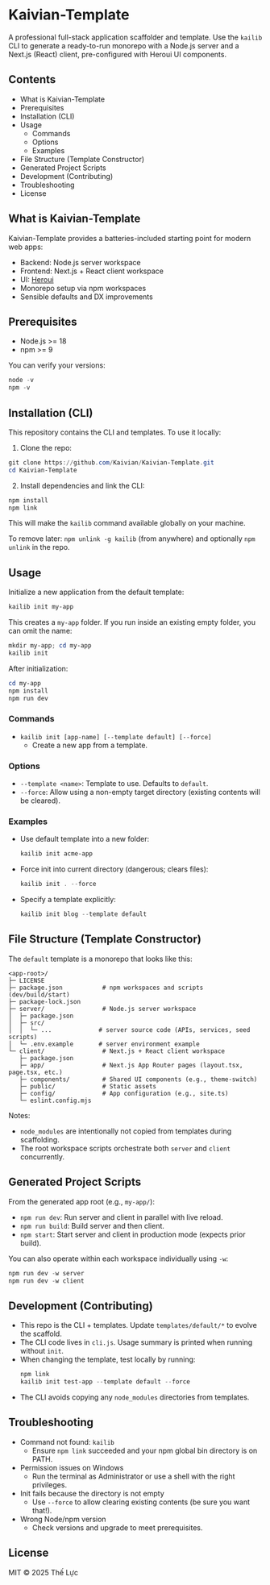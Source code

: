 # Kaivian-Template

A professional full-stack application scaffolder and template. Use the `kailib` CLI to generate a ready-to-run monorepo with a Node.js server and a Next.js (React) client, pre-configured with Heroui UI components.

## Contents
- What is Kaivian-Template
- Prerequisites
- Installation (CLI)
- Usage
  - Commands
  - Options
  - Examples
- File Structure (Template Constructor)
- Generated Project Scripts
- Development (Contributing)
- Troubleshooting
- License

## What is Kaivian-Template
Kaivian-Template provides a batteries-included starting point for modern web apps:
- Backend: Node.js server workspace
- Frontend: Next.js + React client workspace
- UI: [Heroui](https://heroui.com/)
- Monorepo setup via npm workspaces
- Sensible defaults and DX improvements

## Prerequisites
- Node.js >= 18
- npm >= 9

You can verify your versions:
```powershell
node -v
npm -v
```

## Installation (CLI)
This repository contains the CLI and templates. To use it locally:

1) Clone the repo:
```powershell
git clone https://github.com/Kaivian/Kaivian-Template.git
cd Kaivian-Template
```

2) Install dependencies and link the CLI:
```powershell
npm install
npm link
```
This will make the `kailib` command available globally on your machine.

To remove later: `npm unlink -g kailib` (from anywhere) and optionally `npm unlink` in the repo.

## Usage
Initialize a new application from the default template:
```powershell
kailib init my-app
```
This creates a `my-app` folder. If you run inside an existing empty folder, you can omit the name:
```powershell
mkdir my-app; cd my-app
kailib init
```

After initialization:
```powershell
cd my-app
npm install
npm run dev
```

### Commands
- `kailib init [app-name] [--template default] [--force]`
  - Create a new app from a template.

### Options
- `--template <name>`: Template to use. Defaults to `default`.
- `--force`: Allow using a non-empty target directory (existing contents will be cleared).

### Examples
- Use default template into a new folder:
  ```powershell
  kailib init acme-app
  ```
- Force init into current directory (dangerous; clears files):
  ```powershell
  kailib init . --force
  ```
- Specify a template explicitly:
  ```powershell
  kailib init blog --template default
  ```

## File Structure (Template Constructor)
The `default` template is a monorepo that looks like this:
```
<app-root>/
├─ LICENSE
├─ package.json           # npm workspaces and scripts (dev/build/start)
├─ package-lock.json
├─ server/                # Node.js server workspace
│  ├─ package.json
│  ├─ src/
│  │  └─ ...             # server source code (APIs, services, seed scripts)
│  └─ .env.example       # server environment example
└─ client/                # Next.js + React client workspace
   ├─ package.json
   ├─ app/                # Next.js App Router pages (layout.tsx, page.tsx, etc.)
   ├─ components/         # Shared UI components (e.g., theme-switch)
   ├─ public/             # Static assets
   ├─ config/             # App configuration (e.g., site.ts)
   └─ eslint.config.mjs
```
Notes:
- `node_modules` are intentionally not copied from templates during scaffolding.
- The root workspace scripts orchestrate both `server` and `client` concurrently.

## Generated Project Scripts
From the generated app root (e.g., `my-app/`):
- `npm run dev`: Run server and client in parallel with live reload.
- `npm run build`: Build server and then client.
- `npm start`: Start server and client in production mode (expects prior build).

You can also operate within each workspace individually using `-w`:
```powershell
npm run dev -w server
npm run dev -w client
```

## Development (Contributing)
- This repo is the CLI + templates. Update `templates/default/*` to evolve the scaffold.
- The CLI code lives in `cli.js`. Usage summary is printed when running without `init`.
- When changing the template, test locally by running:
  ```powershell
  npm link
  kailib init test-app --template default --force
  ```
- The CLI avoids copying any `node_modules` directories from templates.

## Troubleshooting
- Command not found: `kailib`
  - Ensure `npm link` succeeded and your npm global bin directory is on PATH.
- Permission issues on Windows
  - Run the terminal as Administrator or use a shell with the right privileges.
- Init fails because the directory is not empty
  - Use `--force` to allow clearing existing contents (be sure you want that!).
- Wrong Node/npm version
  - Check versions and upgrade to meet prerequisites.

## License
MIT © 2025 Thế Lực
